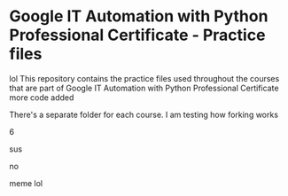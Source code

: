# Google IT Automation with Python Professional Certificate - Practice files
lol
This repository contains the practice files used throughout the courses that are
part of Google IT Automation with Python Professional Certificate
more code added

There's a separate folder for each course.
I am testing how forking works

6

sus

no

meme
lol
